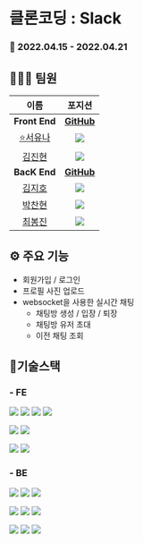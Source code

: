 # 클론코딩 : Slack

### 📅 2022.04.15 - 2022.04.21

## 👨‍👩‍👧 팀원

|  이름  |  포지션  |
| :----: | :-----: |
|**Front End**|[**GitHub**](https://github.com/CloneCoding-team1-6/FE)|
|[⭐서유나](https://github.com/rriverr)|<img src="https://img.shields.io/badge/React-61DAFB?style=flat-square&logo=React&logoColor=white"/>|
|[김진현](https://github.com/wlsgus93)|<img src="https://img.shields.io/badge/React-61DAFB?style=flat-square&logo=React&logoColor=white"/>|
|**BacK End**|[**GitHub**](https://github.com/CloneCoding-team1-6/BE)|
| [김지호](https://github.com/Zoe-Jiho-Kim)|<img src="https://img.shields.io/badge/Springboot-6DB33F?style=flat-square&logo=Springboot&logoColor=white"/>|
| [박찬현](https://github.com/bonoo1)|<img src="https://img.shields.io/badge/Springboot-6DB33F?style=flat-square&logo=Springboot&logoColor=white"/>|
| [최봉진](https://github.com/cbjjzzang)|<img src="https://img.shields.io/badge/Springboot-6DB33F?style=flat-square&logo=Springboot&logoColor=white"/>|


## ⚙ 주요 기능
 - 회원가입 / 로그인
 - 프로필 사진 업로드
 - websocket을 사용한 실시간 채팅
    - 채팅방 생성 / 입장 / 퇴장
    - 채팅방 유저 초대
    - 이전 채팅 조회


## 🔨기술스택
### - FE

<img src="https://img.shields.io/badge/React-61DAFB?style=flat-square&logo=React&logoColor=white"/> <img src="https://img.shields.io/badge/Redux-764ABC?style=flat-square&logo=Redux&logoColor=white"/> <img src="https://img.shields.io/badge/Axios-56347C?style=flat-square&logo=Axios&logoColor=white"/> <img src="https://img.shields.io/badge/Stomp-010101?style=flat-square&logo=Stomp&logoColor=white"/> 

<img src="https://img.shields.io/badge/styledcomponents-DB7093?style=flat-square&logo=styled-components&logoColor=white"/> <img src="https://img.shields.io/badge/MUI-007FFF?style=flat-square&logo=MUI&logoColor=white"/> 

<img src="https://img.shields.io/badge/GitHub-181717?style=flat-square&logo=GitHub&logoColor=white"/> <img src="https://img.shields.io/badge/Amazon S3-569A31?style=flat-square&logo=Amazon S3&logoColor=white"/>

### - BE

<img src="https://img.shields.io/badge/Spring-6DB33F?style=flat-square&logo=Spring&logoColor=white"/> <img src="https://img.shields.io/badge/Spring Boot-6DB33F?style=flat-square&logo=Spring Boot&logoColor=white"/> <img src="https://img.shields.io/badge/Spring Security-6DB33F?style=flat-square&logo=Spring Security&logoColor=white"/> 


<img src="https://img.shields.io/badge/Stomp-010101?style=flat-square&logo=Stomp&logoColor=white"/> <img src="https://img.shields.io/badge/Redis-DC382D?style=flat-square&logo=Redis&logoColor=white"/> <img src="https://img.shields.io/badge/Sourcetree-0052CC?style=flat-square&logo=Sourcetree&logoColor=white"/>

<img src="https://img.shields.io/badge/GitHub-181717?style=flat-square&logo=GitHub&logoColor=white"/> <img src="https://img.shields.io/badge/Amazon S3-569A31?style=flat-square&logo=Amazon S3&logoColor=white"/> <img src="https://img.shields.io/badge/Amazon AWS-232F3E?style=flat-square&logo=Amazon AWS&logoColor=white"/> 
